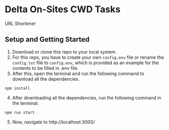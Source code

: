 # Delta On-Sites CWD Tasks
URL Shortener

## Setup and Getting Started
1. Download or clone this repo to your local system.
2. For this repo, you have to create your own `config.env` file or rename the `config.txt` file to `config.env`, which is provided as an example for the contents to be filled in .env file.
3. After this, open the terminal and run the following command to download all the dependencies.
```
npm install
```
4. After downloading all the dependencies, run the following command in the terminal.
```
npm run start
```
5. Now, navigate to http://localhost:3000/